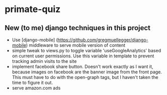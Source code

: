primate-quiz
============

## New (to me) django techniques in this project

* Use [django-mobile] (https://github.com/gregmuellegger/django-mobile) middleware to serve mobile version of content
* simple tweak to views.py to toggle variable 'useGoogleAnalytics' based on current user permissions.  Use this variable in template to prevent tracking admin visits to the site
* implement facebook share button.  Doesn't work exactly as I want it, because images on facebook are the banner image from the front page. This must have to do with the open-graph tags, but I haven't taken the time to figure it out.
* serve amazon.com ads

